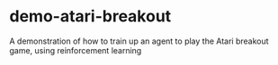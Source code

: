 # demo-atari-breakout
A demonstration of how to train up an agent to play the Atari breakout game, using reinforcement learning
